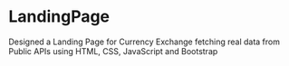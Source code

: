 # LandingPage
Designed a Landing Page for Currency Exchange fetching real data from Public APIs using HTML, CSS, JavaScript  and Bootstrap
